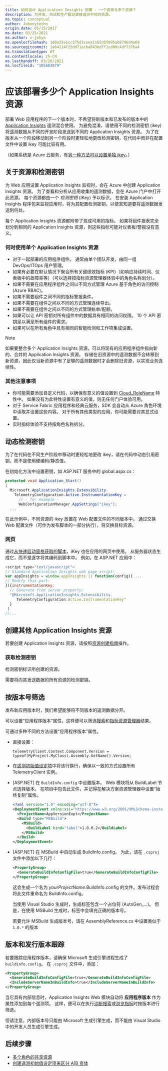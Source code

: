 ```yaml
---
title: 如何设计 Application Insights 部署 - 一个资源与多个资源？
description: 为开发、测试和生产戳记直接遥测不同的资源。
ms.topic: conceptual
author: Johnnytechn
origin.date: 05/15/2017
ms.date: 03/25/2021
ms.author: v-johya
ms.openlocfilehash: 1d0a32e1cc375d3ceea1165d5f895ab8796d4a69
ms.sourcegitcommit: 1a64114f25dd71acba843bd7f1cd00c4df737ba4
ms.translationtype: HT
ms.contentlocale: zh-CN
ms.lasthandoff: 03/26/2021
ms.locfileid: "105603079"
---
```

# <a name="how-many-application-insights-resources-should-i-deploy"></a>应该部署多少个 Application Insights 资源

部署 Web 应用程序的下一个版本时，不希望将新版本和已发布的版本中的 [Application Insights](../../azure-monitor/app/app-insights-overview.md) 遥测混合使用。 为避免混淆，请使用不同的检测密钥 (ikey) 将遥测数据从不同的开发阶段发送到不同的 Application Insights 资源。 为了在版本从一个阶段移动到另一个阶段时更轻松地更改检测密钥，在代码中而非在配置文件中设置 ikey 可能比较有用。

（如果系统是 Azure 云服务，有[另一种方法可以设置单独 ikey](../../azure-monitor/app/cloudservices.md)。）

## <a name="about-resources-and-instrumentation-keys"></a>关于资源和检测密钥

为 Web 应用设置 Application Insights 监视时，会在 Azure 中创建 Application Insights 资源。 为了查看和分析从应用收集的遥测数据，会在 Azure 门户中打开此资源。 每个资源都由一个 *检测密钥* (iKey) 予以标识。 在安装 Application Insights 程序包来监视应用时，将为其配置检测密钥，以使其知道要将遥测数据发送到何处。

每个 Application Insights 资源都附带了现成可用的指标。 如果将组件报表完全划分到相同的 Application Insights 资源，则这些指标可能对仪表板/警报没有意义。

### <a name="when-to-use-a-single-application-insights-resource"></a>何时使用单个 Application Insights 资源

-   对于一起部署的应用程序组件。 通常由单个团队开发，由同一组 DevOps/ITOps 用户管理。
-   如果有必要在默认情况下聚合所有关键绩效指标 (KPI)（如响应持续时间、仪表板中的故障率等）（可以选择按指标资源管理器体验中的角色名称划分）。
-   如果不需要在应用程序组件之间以不同方式管理 Azure 基于角色的访问控制 (Azure RBAC)。
-   如果不需要组件之间不同的指标警报条件。
-   如果不需要在组件之间以不同的方式管理连续导出。
-   如果不需要在组件之间以不同的方式管理帐单/配额。
-   如果可以让 API 密钥对所有组件中的数据具有相同的访问权限。 10 个 API 密钥足以满足所有组件的需求。
-   如果可以在所有角色中具有相同的智能检测和工作项集成设置。

> [!NOTE]
> 如果要整合多个 Application Insights 资源，可以将现有的应用程序组件指向新的、合并的 Application Insights 资源。 存储在旧资源中的遥测数据不会转移到新资源，因此仅当新资源中有了足够的遥测数据时才会删除旧资源，以实现业务连续性。

### <a name="other-things-to-keep-in-mind"></a>其他注意事项

-   你可能需要添加自定义代码，以确保有意义的值设置到 [Cloud_RoleName](./app-map.md?tabs=net#set-or-override-cloud-role-name) 特性中。 如果没有为此特性设置有意义的值，则无任何门户体验可用。
- 对于 Service Fabric 应用程序和经典云服务，SDK 会自动从 Azure 角色环境中读取并设置这些内容。 对于所有其他类型的应用，你可能需要对其显式设置。
-   实时指标体验不支持按角色名称拆分。

## <a name="dynamic-instrumentation-key"></a><a name="dynamic-ikey"></a> 动态检测密钥

为了在代码在不同生产阶段中移动时更轻松地更改 ikey，请在代码中动态引用密钥，而不是使用硬编码/静态值。

在初始化方法中设置密钥，如 ASP.NET 服务中的 global.aspx.cs：

```csharp
protected void Application_Start()
{
  Microsoft.ApplicationInsights.Extensibility.
    TelemetryConfiguration.Active.InstrumentationKey = 
      // - for example -
      WebConfigurationManager.AppSettings["ikey"];
  ...
```

在此示例中，不同资源的 ikey 放置在 Web 配置文件的不同版本中。 通过交换 Web 配置文件（可作为发布脚本的一部分执行），将交换目标资源。

### <a name="web-pages"></a>网页
通过[从快速启动窗格获取的脚本](../../azure-monitor/app/javascript.md)，iKey 也在应用的网页中使用。 从服务器状态生成它，而不是逐字将其编码到脚本中。 例如，在 ASP.NET 应用中：

```javascript
<script type="text/javascript">
// Standard Application Insights web page script:
var appInsights = window.appInsights || function(config){ ...
// Modify this part:
}({instrumentationKey:  
  // Generate from server property:
  "@Microsoft.ApplicationInsights.Extensibility.
     TelemetryConfiguration.Active.InstrumentationKey"
  }
 )
//...
```

## <a name="create-additional-application-insights-resources"></a>创建其他 Application Insights 资源

若要创建 Application Insights 资源，请按照[资源创建指南](./create-new-resource.md)操作。

### <a name="getting-the-instrumentation-key"></a>获取检测密钥
检测密钥标识所创建的资源。

需要将向其发送数据的所有资源的检测密钥。

## <a name="filter-on-build-number"></a>按版本号筛选
发布新应用版本时，我们希望能够将不同版本的遥测数据分开。

可以设置“应用程序版本”属性，这样便可以筛选[搜索](../../azure-monitor/app/diagnostic-search.md)和[指标资源管理器](../../azure-monitor/essentials/metrics-charts.md)结果。

可通过多种不同的方法设置“应用程序版本”属性。

* 直接设置：

    `telemetryClient.Context.Component.Version = typeof(MyProject.MyClass).Assembly.GetName().Version;`
* 在[遥测初始值设定项](../../azure-monitor/app/api-custom-events-metrics.md#defaults)中将该行换行，确保以一致的方式设置所有 TelemetryClient 实例。
* [ASP.NET] 在 `BuildInfo.config` 中设置版本。 Web 模块将从 BuildLabel 节点选择版本。 在项目中包含此文件，并记得在解决方案资源管理器中设置“始终复制”属性。

    ```XML
    <?xml version="1.0" encoding="utf-8"?>
    <DeploymentEvent xmlns:xsi="https://www.w3.org/2001/XMLSchema-instance" xmlns:xsd="https://www.w3.org/2001/XMLSchema" xmlns="http://schemas.microsoft.com/VisualStudio/DeploymentEvent/2013/06">
      <ProjectName>AppVersionExpt</ProjectName>
      <Build type="MSBuild">
        <MSBuild>
          <BuildLabel kind="label">1.0.0.2</BuildLabel>
        </MSBuild>
      </Build>
    </DeploymentEvent>

    ```
* [ASP.NET] 在 MSBuild 中自动生成 BuildInfo.config。 为此，请在 `.csproj` 文件中添加以下几行：

    ```XML
    <PropertyGroup>
      <GenerateBuildInfoConfigFile>true</GenerateBuildInfoConfigFile>    <IncludeServerNameInBuildInfo>true</IncludeServerNameInBuildInfo>
    </PropertyGroup>
    ```

    这会生成一个名为 *yourProjectName*.BuildInfo.config 的文件。发布过程会将此文件重命名为 BuildInfo.config。

    当使用 Visual Studio 生成时，生成标签包含一个占位符 (AutoGen_...)。 但是，在使用 MSBuild 生成时，标签中会填充正确的版本号。

    若要允许 MSBuild 生成版本号，请在 AssemblyReference.cs 中设置类似于 `1.0.*` 的版本

## <a name="version-and-release-tracking"></a>版本和发行版本跟踪
若要跟踪应用程序版本，请确保 Microsoft 生成引擎进程生成了 `buildinfo.config`。 在 `.csproj` 文件中，添加：  

```XML
<PropertyGroup>
  <GenerateBuildInfoConfigFile>true</GenerateBuildInfoConfigFile>
  <IncludeServerNameInBuildInfo>true</IncludeServerNameInBuildInfo>
</PropertyGroup>
```

当它具有内部信息时，Application Insights Web 模块自动将 **应用程序版本** 作为属性添加到每个遥测项。 这样，便可以在执行[诊断搜索](../../azure-monitor/app/diagnostic-search.md)或[浏览指标](../../azure-monitor/essentials/metrics-charts.md)时按版本进行筛选。

但请注意，内部版本号只能由 Microsoft 生成引擎生成，而不能由 Visual Studio 中的开发人员生成引擎生成。

## <a name="next-steps"></a>后续步骤

* [多个角色的共享资源](../../azure-monitor/app/app-map.md)
* [创建遥测初始值设定项来区分 A|B 变体](../../azure-monitor/app/api-filtering-sampling.md#add-properties)

